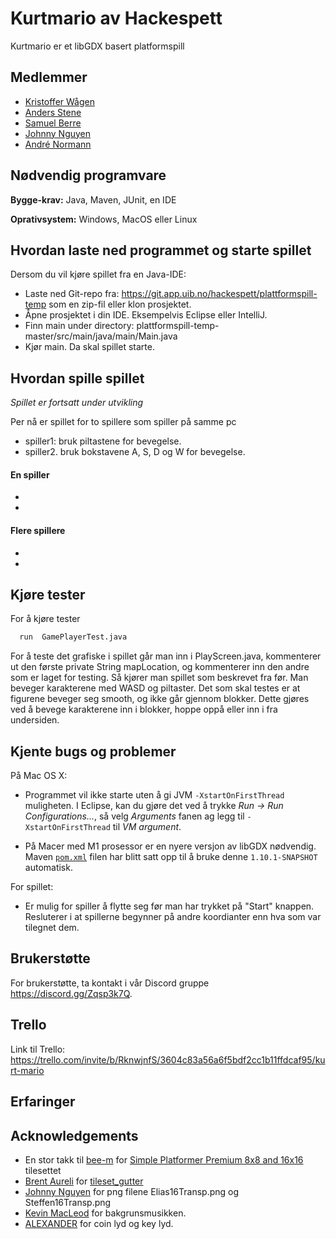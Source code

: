 # Kurtmario av Hackespett

Kurtmario er et libGDX basert platformspill

## Medlemmer

- [Kristoffer Wågen](https://git.app.uib.no/Kristoffer.Wagen)
- [Anders Stene](https://git.app.uib.no/Anders.Stene)
- [Samuel Berre](https://git.app.uib.no/Samuel.Berre)
- [Johnny Nguyen](https://git.app.uib.no/J.Nguyen)
- [André Normann](https://git.app.uib.no/Andre.Normann)
## Nødvendig programvare

**Bygge-krav:** Java, Maven, JUnit, en IDE

**Oprativsystem:** Windows, MacOS eller Linux


## Hvordan laste ned programmet og starte spillet

Dersom du vil kjøre spillet fra en Java-IDE:

* Laste ned Git-repo fra: https://git.app.uib.no/hackespett/plattformspill-temp som en zip-fil eller klon prosjektet.
* Åpne prosjektet i din IDE. Eksempelvis Eclipse eller IntelliJ.
* Finn main under directory: plattformspill-temp-master/src/main/java/main/Main.java
* Kjør main. Da skal spillet starte.

## Hvordan spille spillet

*Spillet er fortsatt under utvikling*

Per nå er spillet for to spillere som spiller på samme pc
* spiller1: bruk piltastene for bevegelse.
* spiller2. bruk bokstavene A, S, D og W for bevegelse.

#### En spiller
*
*

#### Flere spillere
*
*

## Kjøre tester

For å kjøre tester

```bash
  run  GamePlayerTest.java 
```

For å teste det grafiske i spillet går man inn i PlayScreen.java, kommenterer ut den første private String mapLocation, og kommenterer inn den andre som er laget for testing. Så kjører man spillet som beskrevet fra før. Man beveger karakterene med WASD og piltaster. Det som skal testes er at figurene beveger seg smooth, og ikke går gjennom blokker. Dette gjøres ved å bevege karakterene inn i blokker, hoppe oppå eller inn i fra undersiden.

## Kjente bugs og problemer

På Mac OS X:

* Programmet vil ikke starte uten å gi JVM `-XstartOnFirstThread` muligheten. I Eclipse, kan du gjøre det ved å trykke *Run → Run Configurations...*, så velg *Arguments* fanen ag legg til `-XstartOnFirstThread` til *VM argument*.

* På Macer med M1 prosessor er en nyere versjon av libGDX nødvendig. Maven [`pom.xml`](pom.xml) filen har blitt satt opp til å bruke denne `1.10.1-SNAPSHOT` automatisk.

For spillet:

* Er mulig for spiller å flytte seg før man har trykket på "Start" knappen. Resluterer i at spillerne begynner på andre koordianter enn hva som var tilegnet dem.

## Brukerstøtte

For brukerstøtte, ta kontakt i vår Discord gruppe https://discord.gg/Zqsp3k7Q.

## Trello
Link til Trello:
https://trello.com/invite/b/RknwjnfS/3604c83a56a6f5bdf2cc1b11ffdcaf95/kurt-mario

## Erfaringer


## Acknowledgements

- En stor takk til [bee-m](https://bee-m.itch.io) for [Simple Platformer Premium 8x8 and 16x16](https://bee-m.itch.io/simple-platformer-premium-8x8-and-16x16) tilesettet
- [Brent Aureli](https://github.com/BrentAureli) for [tileset_gutter](https://github.com/BrentAureli/SuperMario/blob/master/android/assets/tileset_gutter.png)
- [Johnny Nguyen](https://git.app.uib.no/J.Nguyen) for png filene Elias16Transp.png og Steffen16Transp.png
- [Kevin MacLeod](https://www.chosic.com/download-audio/27248/) for bakgrunsmusikken.
- [ALEXANDER](https://orangefreesounds.com/mario-coin-sound/) for coin lyd og key lyd.
